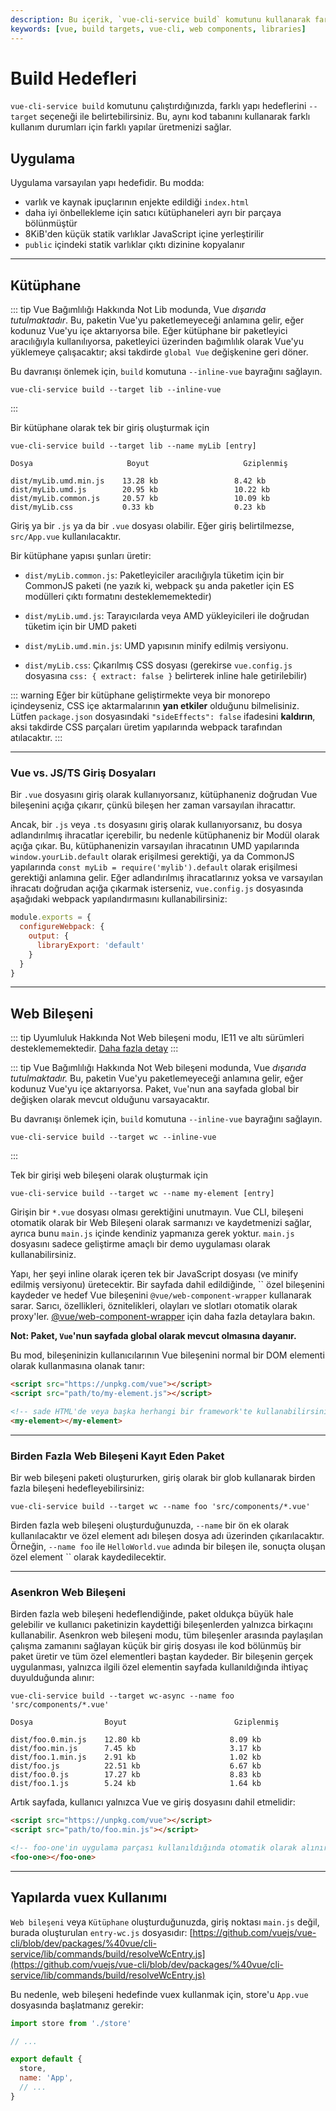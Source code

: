 ```yaml
---
description: Bu içerik, `vue-cli-service build` komutunu kullanarak farklı yapı hedeflerinin nasıl belirleneceğini ve bu hedeflerin her birinin özelliklerini açıklar. Özellikle uygulama, kütüphane ve web bileşeni modları arasındaki farkları ele alarak yapılandırma seçeneklerini detaylandırır.
keywords: [vue, build targets, vue-cli, web components, libraries]
---
```


# Build Hedefleri

`vue-cli-service build` komutunu çalıştırdığınızda, farklı yapı hedeflerini `--target` seçeneği ile belirtebilirsiniz. Bu, aynı kod tabanını kullanarak farklı kullanım durumları için farklı yapılar üretmenizi sağlar.

## Uygulama

Uygulama varsayılan yapı hedefidir. Bu modda:

- varlık ve kaynak ipuçlarının enjekte edildiği `index.html`
- daha iyi önbellekleme için satıcı kütüphaneleri ayrı bir parçaya bölünmüştür
- 8KiB'den küçük statik varlıklar JavaScript içine yerleştirilir
- `public` içindeki statik varlıklar çıktı dizinine kopyalanır

---

## Kütüphane

::: tip Vue Bağımlılığı Hakkında Not
Lib modunda, Vue *dışarıda tutulmaktadır*. Bu, paketin Vue'yu paketlemeyeceği anlamına gelir, eğer kodunuz Vue'yu içe aktarıyorsa bile. Eğer kütüphane bir paketleyici aracılığıyla kullanılıyorsa, paketleyici üzerinden bağımlılık olarak Vue'yu yüklemeye çalışacaktır; aksi takdirde `global Vue` değişkenine geri döner.

Bu davranışı önlemek için, `build` komutuna `--inline-vue` bayrağını sağlayın.

```
vue-cli-service build --target lib --inline-vue
```
:::

Bir kütüphane olarak tek bir giriş oluşturmak için

```
vue-cli-service build --target lib --name myLib [entry]
```

```
Dosya                     Boyut                     Gziplenmiş

dist/myLib.umd.min.js    13.28 kb                 8.42 kb
dist/myLib.umd.js        20.95 kb                 10.22 kb
dist/myLib.common.js     20.57 kb                 10.09 kb
dist/myLib.css           0.33 kb                  0.23 kb
```

Giriş ya bir `.js` ya da bir `.vue` dosyası olabilir. Eğer giriş belirtilmezse, `src/App.vue` kullanılacaktır.

Bir kütüphane yapısı şunları üretir:

- `dist/myLib.common.js`: Paketleyiciler aracılığıyla tüketim için bir CommonJS paketi (ne yazık ki, webpack şu anda paketler için ES modülleri çıktı formatını desteklememektedir)

- `dist/myLib.umd.js`: Tarayıcılarda veya AMD yükleyicileri ile doğrudan tüketim için bir UMD paketi

- `dist/myLib.umd.min.js`: UMD yapısının minify edilmiş versiyonu.

- `dist/myLib.css`: Çıkarılmış CSS dosyası (gerekirse `vue.config.js` dosyasına `css: { extract: false }` belirterek inline hale getirilebilir)

::: warning
Eğer bir kütüphane geliştirmekte veya bir monorepo içindeyseniz, CSS içe aktarmalarının **yan etkiler** olduğunu bilmelisiniz. Lütfen `package.json` dosyasındaki `"sideEffects": false` ifadesini **kaldırın**, aksi takdirde CSS parçaları üretim yapılarında webpack tarafından atılacaktır.
:::

---

### Vue vs. JS/TS Giriş Dosyaları

Bir `.vue` dosyasını giriş olarak kullanıyorsanız, kütüphaneniz doğrudan Vue bileşenini açığa çıkarır, çünkü bileşen her zaman varsayılan ihracattır.

Ancak, bir `.js` veya `.ts` dosyasını giriş olarak kullanıyorsanız, bu dosya adlandırılmış ihracatlar içerebilir, bu nedenle kütüphaneniz bir Modül olarak açığa çıkar. Bu, kütüphanenizin varsayılan ihracatının UMD yapılarında `window.yourLib.default` olarak erişilmesi gerektiği, ya da CommonJS yapılarında `const myLib = require('mylib').default` olarak erişilmesi gerektiği anlamına gelir. Eğer adlandırılmış ihracatlarınız yoksa ve varsayılan ihracatı doğrudan açığa çıkarmak isterseniz, `vue.config.js` dosyasında aşağıdaki webpack yapılandırmasını kullanabilirsiniz:

``` js
module.exports = {
  configureWebpack: {
    output: {
      libraryExport: 'default'
    }
  }
}
```

---

## Web Bileşeni

::: tip Uyumluluk Hakkında Not
Web bileşeni modu, IE11 ve altı sürümleri desteklememektedir. [Daha fazla detay](https://github.com/vuejs/vue-web-component-wrapper#compatibility)
:::

::: tip Vue Bağımlılığı Hakkında Not
Web bileşeni modunda, Vue *dışarıda tutulmaktadır.* Bu, paketin Vue'yu paketlemeyeceği anlamına gelir, eğer kodunuz Vue'yu içe aktarıyorsa. Paket, `Vue`'nun ana sayfada global bir değişken olarak mevcut olduğunu varsayacaktır.

Bu davranışı önlemek için, `build` komutuna `--inline-vue` bayrağını sağlayın.

```
vue-cli-service build --target wc --inline-vue
```
:::

Tek bir girişi web bileşeni olarak oluşturmak için

```
vue-cli-service build --target wc --name my-element [entry]
```

Girişin bir `*.vue` dosyası olması gerektiğini unutmayın. Vue CLI, bileşeni otomatik olarak bir Web Bileşeni olarak sarmanızı ve kaydetmenizi sağlar, ayrıca bunu `main.js` içinde kendiniz yapmanıza gerek yoktur. `main.js` dosyasını sadece geliştirme amaçlı bir demo uygulaması olarak kullanabilirsiniz.

Yapı, her şeyi inline olarak içeren tek bir JavaScript dosyası (ve minify edilmiş versiyonu) üretecektir. Bir sayfada dahil edildiğinde, `` özel bileşenini kaydeder ve hedef Vue bileşenini `@vue/web-component-wrapper` kullanarak sarar. Sarıcı, özellikleri, öznitelikleri, olayları ve slotları otomatik olarak proxy'ler. [@vue/web-component-wrapper](https://github.com/vuejs/vue-web-component-wrapper) için daha fazla detaylara bakın.

**Not: Paket, `Vue`'nun sayfada global olarak mevcut olmasına dayanır.**

Bu mod, bileşeninizin kullanıcılarının Vue bileşenini normal bir DOM elementi olarak kullanmasına olanak tanır:

``` html
<script src="https://unpkg.com/vue"></script>
<script src="path/to/my-element.js"></script>

<!-- sade HTML'de veya başka herhangi bir framework'te kullanabilirsiniz -->
<my-element></my-element>
```

---

### Birden Fazla Web Bileşeni Kayıt Eden Paket

Bir web bileşeni paketi oluştururken, giriş olarak bir glob kullanarak birden fazla bileşeni hedefleyebilirsiniz:

```
vue-cli-service build --target wc --name foo 'src/components/*.vue'
```

Birden fazla web bileşeni oluşturduğunuzda, `--name` bir ön ek olarak kullanılacaktır ve özel element adı bileşen dosya adı üzerinden çıkarılacaktır. Örneğin, `--name foo` ile `HelloWorld.vue` adında bir bileşen ile, sonuçta oluşan özel element `` olarak kaydedilecektir.

---

### Asenkron Web Bileşeni

Birden fazla web bileşeni hedeflendiğinde, paket oldukça büyük hale gelebilir ve kullanıcı paketinizin kaydettiği bileşenlerden yalnızca birkaçını kullanabilir. Asenkron web bileşeni modu, tüm bileşenler arasında paylaşılan çalışma zamanını sağlayan küçük bir giriş dosyası ile kod bölünmüş bir paket üretir ve tüm özel elementleri baştan kaydeder. Bir bileşenin gerçek uygulanması, yalnızca ilgili özel elementin sayfada kullanıldığında ihtiyaç duyulduğunda alınır:

```
vue-cli-service build --target wc-async --name foo 'src/components/*.vue'
```

```
Dosya                Boyut                        Gziplenmiş

dist/foo.0.min.js    12.80 kb                    8.09 kb
dist/foo.min.js      7.45 kb                     3.17 kb
dist/foo.1.min.js    2.91 kb                     1.02 kb
dist/foo.js          22.51 kb                    6.67 kb
dist/foo.0.js        17.27 kb                    8.83 kb
dist/foo.1.js        5.24 kb                     1.64 kb
```

Artık sayfada, kullanıcı yalnızca Vue ve giriş dosyasını dahil etmelidir:

``` html
<script src="https://unpkg.com/vue"></script>
<script src="path/to/foo.min.js"></script>

<!-- foo-one'in uygulama parçası kullanıldığında otomatik olarak alınır -->
<foo-one></foo-one>
```

---

## Yapılarda vuex Kullanımı

`Web bileşeni` veya `Kütüphane` oluşturduğunuzda, giriş noktası `main.js` değil, burada oluşturulan `entry-wc.js` dosyasıdır: [https://github.com/vuejs/vue-cli/blob/dev/packages/%40vue/cli-service/lib/commands/build/resolveWcEntry.js](https://github.com/vuejs/vue-cli/blob/dev/packages/%40vue/cli-service/lib/commands/build/resolveWcEntry.js)

Bu nedenle, web bileşeni hedefinde vuex kullanmak için, store'u `App.vue` dosyasında başlatmanız gerekir:

``` js
import store from './store'

// ...

export default {
  store,
  name: 'App',
  // ...
}
```